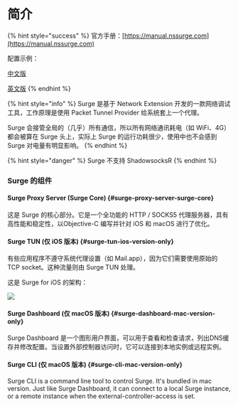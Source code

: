 # 简介

{% hint style="success" %}
官方手册：[https://manual.nssurge.com](https://manual.nssurge.com)

配置示例：

[中文版](http://nssurge.com/config-example/zhHans.conf)

[英文版](http://nssurge.com/config-example/en.conf)
{% endhint %}

{% hint style="info" %}
Surge 是基于 Network Extension 开发的一款网络调试工具，工作原理是使用 Packet Tunnel Provider 给系统套上一个代理。

Surge 会接管全局的（几乎）所有通信，所以所有网络通讯耗电（如 WiFi、4G）都会被算在 Surge 头上，实际上 Surge 的运行功耗很少，使用中也不会感到 Surge 对电量有明显影响。
{% endhint %}

{% hint style="danger" %}
Surge 不支持 ShadowsocksR
{% endhint %}

### Surge 的组件

#### Surge Proxy Server \(Surge Core\) {#surge-proxy-server-surge-core}

这是 Surge 的核心部分。它是一个全功能的 HTTP / SOCKS5 代理服务器，具有高性能和稳定性，以Objective-C 编写并针对 iOS 和 macOS 进行了优化。

#### Surge TUN \(仅 iOS 版本\) {#surge-tun-ios-version-only}

有些应用程序不遵守系统代理设置（如 Mail.app），因为它们需要使用原始的 TCP socket。这种流量则由 Surge TUN 处理。

这是 Surge for iOS 的架构： 

![](https://manual.nssurge.com/Surge-Architecture.png)

#### Surge Dashboard \(仅 macOS 版本\) {#surge-dashboard-mac-version-only}

Surge Dashboard 是一个图形用户界面，可以用于查看和检查请求，列出DNS缓存并修改配置。当设置外部控制器访问时，它可以连接到本地实例或远程实例。

#### Surge CLI \(仅 macOS 版本\) {#surge-cli-mac-version-only}

Surge CLI is a command line tool to control Surge. It's bundled in mac version. Just like Surge Dashboard, it can connect to a local Surge instance, or a remote instance when the external-controller-access is set.

